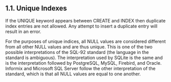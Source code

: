 ## 1\.1\. Unique Indexes


If the UNIQUE keyword appears between CREATE and INDEX then duplicate
index entries are not allowed. Any attempt to insert a duplicate entry
will result in an error.


For the purposes of unique indices, all NULL values
are considered different from all other NULL values and are thus unique.
This is one of the two possible interpretations of the SQL\-92 standard
(the language in the standard is ambiguous). The interpretation used
by SQLite is the same and is the interpretation
followed by PostgreSQL, MySQL, Firebird, and Oracle. Informix and
Microsoft SQL Server follow the other interpretation of the standard, which
is that all NULL values are equal to one another.



